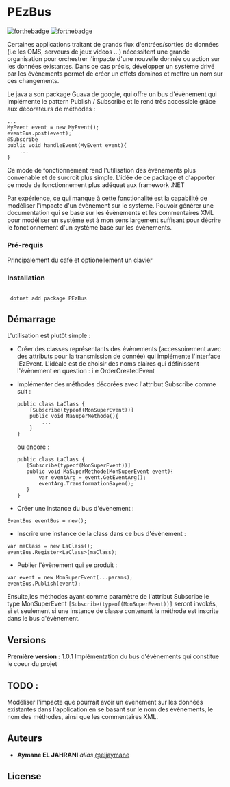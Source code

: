 # PEzBus

[![forthebadge](http://forthebadge.com/images/badges/built-with-love.svg)](http://forthebadge.com)  [![forthebadge](http://forthebadge.com/images/badges/powered-by-electricity.svg)](http://forthebadge.com)

Certaines applications traitant de grands flux d'entrées/sorties de données (i.e les OMS, serveurs de jeux videos ...) nécessitent une grande organisation pour orchestrer l'impacte d'une nouvelle donnée ou action sur les données existantes. Dans ce cas précis, développer un système drivé par les évènements permet de créer un effets dominos et mettre un nom sur ces changements.

Le java a son package Guava de google, qui offre un bus d'évènement qui implémente le pattern Publish / Subscribe et le rend très accessible grâce aux décorateurs de méthodes :

```
...
MyEvent event = new MyEvent();
eventBus.post(event);
@Subscribe
public void handleEvent(MyEvent event){
    ...
}

```

Ce mode de fonctionnement rend l'utilisation des évènements plus convenable et de surcroit plus simple.
L'idée de ce package et d'apporter ce mode de fonctionnement plus adéquat aux framework .NET

Par expérience, ce qui manque à cette fonctionalité est la capabilité de modéliser l'impacte d'un évènement sur le système. Pouvoir générer une documentation qui se base sur les évènements et les commentaires XML pour modéliser un système est à mon sens largement suffisant pour décrire le fonctionnement d'un système basé sur les évènements.

### Pré-requis

Principalement du café et optionellement un clavier

### Installation

```

 dotnet add package PEzBus

```

## Démarrage

L'utilisation est plutôt simple : 
- Créer des classes représentants des évènements (accessoirement avec des attributs pour la transmission de donnée) qui implémente l'interface IEzEvent. L'idéale est de choisir des noms claires qui définissent l'évènement en question : i.e OrderCreatedEvent
- Implémenter des méthodes décorées avec l'attribut Subscribe comme suit : 
    ```
    public class LaClass {
        [Subscribe(typeof(MonSuperEvent))]
        public void MaSuperMethode(){
            ...
        }
    }
    ```
    ou encore : 

     ```
    public class LaClass {
        [Subscribe(typeof(MonSuperEvent))]
        public void MaSuperMethode(MonSuperEvent event){
            var eventArg = event.GetEventArg();
            eventArg.TransformationSayen();
        }
    }
    ```
- Créer une instance du bus d'évènement : 
```
EventBus eventBus = new();
```
- Inscrire une instance de la class dans ce bus d'évènement :
```
var maClass = new LaClass();
eventBus.Register<LaClass>(maClass);
```
- Publier l'évènement qui se produit : 
```
var event = new MonSuperEvent(...params);
eventBus.Publish(event);
```

Ensuite,les méthodes ayant comme paramètre de l'attribut Subscribe le type MonSuperEvent ```[Subscribe(typeof(MonSuperEvent))]``` seront invokés, si et seulement si une instance de classe contenant la méthode est inscrite dans le bus d'évènement.




## Versions

**Première version :** 1.0.1
Implémentation du bus d'évènements qui constitue le coeur du projet

## TODO : 
Modéliser l'impacte que pourrait avoir un évènement sur les données existantes dans l'application en se basant sur le nom des évènements, le nom des méthodes, ainsi que les commentaires XML.

## Auteurs

* **Aymane EL JAHRANI** _alias_ [@eljaymane](https://github.com/eljaymane)


## License


